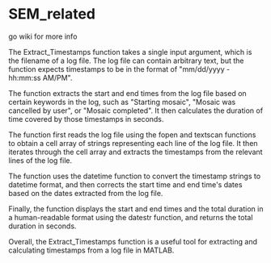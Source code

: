 # SEM_related

go wiki for more info


The Extract_Timestamps function takes a single input argument, which is the filename of a log file. The log file can contain arbitrary text, but the function expects timestamps to be in the format of "mm/dd/yyyy - hh:mm:ss AM/PM".

The function extracts the start and end times from the log file based on certain keywords in the log, such as "Starting mosaic", "Mosaic was cancelled by user", or "Mosaic completed". It then calculates the duration of time covered by those timestamps in seconds.

The function first reads the log file using the fopen and textscan functions to obtain a cell array of strings representing each line of the log file. It then iterates through the cell array and extracts the timestamps from the relevant lines of the log file.

The function uses the datetime function to convert the timestamp strings to datetime format, and then corrects the start time and end time's dates based on the dates extracted from the log file.

Finally, the function displays the start and end times and the total duration in a human-readable format using the datestr function, and returns the total duration in seconds.

Overall, the Extract_Timestamps function is a useful tool for extracting and calculating timestamps from a log file in MATLAB.





